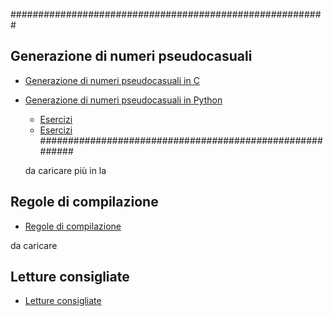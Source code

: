#########################################################
## Generazione di numeri pseudocasuali
* [Generazione di numeri pseudocasuali in C](random/rand.md)
* [Generazione di numeri pseudocasuali in Python](random/rand-py.md)
  * [Esercizi](random/esercizio-rand.md)
  * [Esercizi](random/esercizio-rand-py.md)
#########################################################



  da caricare più in la
## Regole di compilazione
* [Regole di compilazione](make2/compilazione.md)

da caricare
## Letture consigliate
* [Letture consigliate](letture.md)
